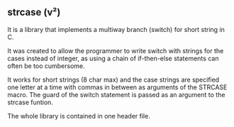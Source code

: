 ## strcase (v²)

It is a library that implements a multiway branch (switch) for short string in C.

It was created to allow the programmer to write switch with strings for the cases instead of
integer, as using a chain of if-then-else statements can often be too cumbersome.

It works for short strings (8 char max) and the case strings are specified one letter at a time with
commas in between as arguments of the STRCASE macro. The guard of the switch statement is passed as
an argument to the strcase funtion.

The whole library is contained in one header file.
